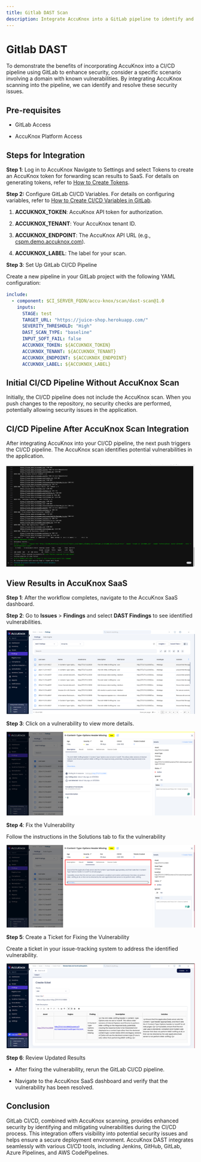 ```yaml
---
title: Gitlab DAST Scan
description: Integrate AccuKnox into a GitLab pipeline to identify and remediate vulnerabilities in web applications. Below, we compare the state of the pipeline before and after integrating AccuKnox, highlighting the security improvements.
---
```


# Gitlab DAST

To demonstrate the benefits of incorporating AccuKnox into a CI/CD pipeline using GitLab to enhance security, consider a specific scenario involving a domain with known vulnerabilities. By integrating AccuKnox scanning into the pipeline, we can identify and resolve these security issues.

## Pre-requisites

- GitLab Access

- AccuKnox Platform Access

## Steps for Integration

**Step 1**: Log in to AccuKnox Navigate to Settings and select Tokens to create an AccuKnox token for forwarding scan results to SaaS. For details on generating tokens, refer to [How to Create Tokens](https://help.accuknox.com/how-to/how-to-create-tokens/?h=token "https://help.accuknox.com/how-to/how-to-create-tokens/?h=token").

**Step 2:** Configure GitLab CI/CD Variables. For details on configuring variables, refer to [How to Create CI/CD Variables in GitLab](https://docs.gitlab.com/ee/ci/variables/ "https://docs.gitlab.com/ee/ci/variables/").

1. **ACCUKNOX_TOKEN**: AccuKnox API token for authorization.

2. **ACCUKNOX_TENANT**: Your AccuKnox tenant ID.

3. **ACCUKNOX_ENDPOINT**: The AccuKnox API URL (e.g., [cspm.demo.accuknox.com](http://cspm.demo.accuknox.com/ "http://cspm.demo.accuknox.com")).

4. **ACCUKNOX_LABEL**: The label for your scan.

**Step 3**: Set Up GitLab CI/CD Pipeline

Create a new pipeline in your GitLab project with the following YAML configuration:

```yaml
include:
  - component: $CI_SERVER_FQDN/accu-knox/scan/dast-scan@1.0
    inputs:
      STAGE: test
      TARGET_URL: "https://juice-shop.herokuapp.com/"
      SEVERITY_THRESHOLD: "High"
      DAST_SCAN_TYPE: "baseline"
      INPUT_SOFT_FAIL: false
      ACCUKNOX_TOKEN: ${ACCUKNOX_TOKEN}
      ACCUKNOX_TENANT: ${ACCUKNOX_TENANT}
      ACCUKNOX_ENDPOINT: ${ACCUKNOX_ENDPOINT}
      ACCUKNOX_LABEL: ${ACCUKNOX_LABEL}
```

## Initial CI/CD Pipeline Without AccuKnox Scan

Initially, the CI/CD pipeline does not include the AccuKnox scan. When you push changes to the repository, no security checks are performed, potentially allowing security issues in the application.

## CI/CD Pipeline After AccuKnox Scan Integration

After integrating AccuKnox into your CI/CD pipeline, the next push triggers the CI/CD pipeline. The AccuKnox scan identifies potential vulnerabilities in the application.

![image-20241122-034715.png](./images/gitlab-dast/1.png)

## View Results in AccuKnox SaaS

**Step 1**: After the workflow completes, navigate to the AccuKnox SaaS dashboard.

**Step 2**: Go to **Issues** > **Findings** and select **DAST Findings** to see identified vulnerabilities.

![image-20241122-034841.png](./images/gitlab-dast/2.png)

**Step 3**: Click on a vulnerability to view more details.

![image-20241122-034909.png](./images/gitlab-dast/3.png)

**Step 4**: Fix the Vulnerability

Follow the instructions in the Solutions tab to fix the vulnerability

![image-20241122-035008.png](./images/gitlab-dast/4.png)

**Step 5**: Create a Ticket for Fixing the Vulnerability

Create a ticket in your issue-tracking system to address the identified vulnerability.

![image-20241122-035051.png](./images/gitlab-dast/5.png)

**Step 6**: Review Updated Results

- After fixing the vulnerability, rerun the GitLab CI/CD pipeline.

- Navigate to the AccuKnox SaaS dashboard and verify that the vulnerability has been resolved.

## Conclusion

GitLab CI/CD, combined with AccuKnox scanning, provides enhanced security by identifying and mitigating vulnerabilities during the CI/CD process. This integration offers visibility into potential security issues and helps ensure a secure deployment environment. AccuKnox DAST integrates seamlessly with various CI/CD tools, including Jenkins, GitHub, GitLab, Azure Pipelines, and AWS CodePipelines.
